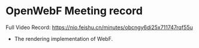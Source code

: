 # OpenWebF Meeting record

Full Video Record: https://nio.feishu.cn/minutes/obcngy6di25x711747rqf55u

+ The rendering implementation of WebF.
